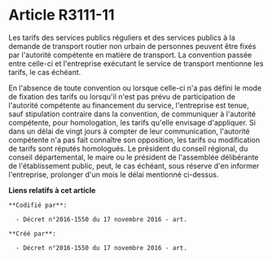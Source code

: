 # Article R3111-11

Les tarifs des services publics réguliers et des services publics à la demande de transport routier non urbain de personnes
peuvent être fixés par l'autorité compétente en matière de transport. La convention passée entre celle-ci et l'entreprise
exécutant le service de transport mentionne les tarifs, le cas échéant.

En l'absence de toute convention ou lorsque celle-ci n'a pas défini le mode de fixation des tarifs ou lorsqu'il n'est pas
prévu de participation de l'autorité compétente au financement du service, l'entreprise est tenue, sauf stipulation contraire
dans la convention, de communiquer à l'autorité compétente, pour homologation, les tarifs qu'elle envisage d'appliquer. Si
dans un délai de vingt jours à compter de leur communication, l'autorité compétente n'a pas fait connaître son opposition,
les tarifs ou modification de tarifs sont réputés homologués. Le président du conseil régional, du conseil départemental, le
maire ou le président de l'assemblée délibérante de l'établissement public, peut, le cas échéant, sous réserve d'en informer
l'entreprise, prolonger d'un mois le délai mentionné ci-dessus.

**Liens relatifs à cet article**

	**Codifié par**:

	  - Décret n°2016-1550 du 17 novembre 2016 - art.

	**Créé par**:

	  - Décret n°2016-1550 du 17 novembre 2016 - art.
